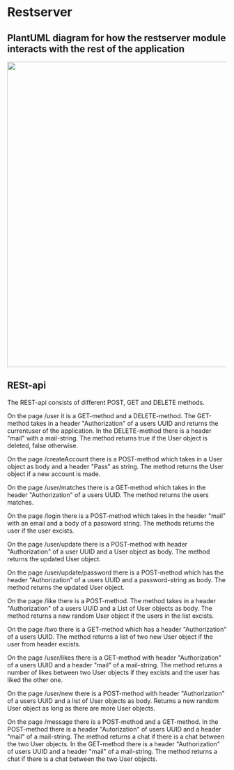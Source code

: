 # Restserver

## PlantUML diagram for how the restserver module interacts with the rest of the application

<p align="center">
    <img width="700" src="/uploads/d032c8773b7bd7bcd3418d50935bcd80/restserver.png">
</p>

## RESt-api

The REST-api consists of different POST, GET and DELETE methods.

On the page /user it is a GET-method and a DELETE-method. The GET-method takes in a header "Authorization" of a users UUID and returns the currentuser of the application. In the DELETE-method there is a header "mail" with a mail-string. The method returns true if the User object is deleted, false otherwise.

On the page /createAccount there is a POST-method which takes in a User object as body and a header "Pass" as string. The method returns the User object if a new account is made.

On the page /user/matches there is a GET-method which takes in the header "Authorization" of a users UUID. The method returns the users matches.

On the page /login there is a POST-method which takes in the header "mail" with an email and a body of a password string. The methods returns the user if the user excists.

On the page /user/update there is a POST-method with header "Authorization" of a user UUID and a User object as body. The method returns the updated User object.

On the page /user/update/password there is a POST-method which has the header "Authorization" of a users UUID and a password-string as body. The method returns the updated User object.

On the page /like there is a POST-method. The method takes in a header "Authorization" of a users UUID and a List of User objects as body. The method returns a new random User object if the users in the list excists.

On the page /two there is a GET-method which has a header "Authorization" of a users UUID. The method returns a list of two new User object if the user from header excists.

On the page /user/likes there is a GET-method with header "Authorization" of a users UUID and a header "mail" of a mail-string. The method returns a number of likes between two User objects if they excists and the user has liked the other one.

On the page /user/new there is a POST-method with header "Authorization" of a users UUID and a list of User objects as body. Returns a new random User object as long as there are more User objects.

On the page /message there is a POST-method and a GET-method. In the POST-method there is a header "Autorization" of users UUID and a header "mail" of a mail-string. The method returns a chat if there is a chat between the two User objects. In the GET-method there is a header "Authorization" of users UUID and a header "mail" of a mail-string. The method returns a chat if there is a chat between the two User objects.
